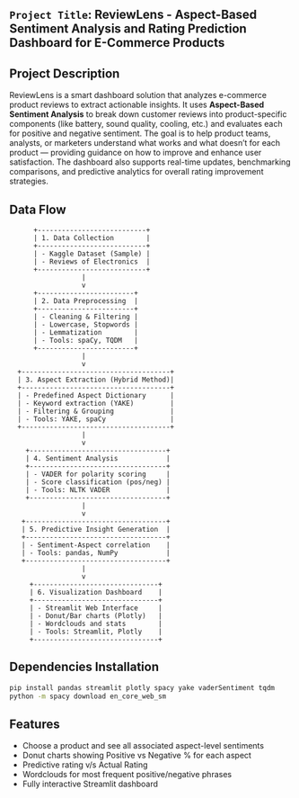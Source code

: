 ## `Project Title`: ReviewLens - Aspect-Based Sentiment Analysis and Rating Prediction Dashboard for E-Commerce Products

## Project Description
ReviewLens is a smart dashboard solution that analyzes e-commerce product reviews to extract actionable insights. It uses **Aspect-Based Sentiment Analysis** to break down customer reviews into product-specific components (like battery, sound quality, cooling, etc.) and evaluates each for positive and negative sentiment. The goal is to help product teams, analysts, or marketers understand what works and what doesn’t for each product — providing guidance on how to improve and enhance user satisfaction. The dashboard also supports real-time updates, benchmarking comparisons, and predictive analytics for overall rating improvement strategies.

## Data Flow
          +---------------------------+
          | 1. Data Collection        |
          +---------------------------+
          | - Kaggle Dataset (Sample) |
          | - Reviews of Electronics  |
          +---------------------------+
                      |
                      v
          +------------------------+
          | 2. Data Preprocessing  |
          +------------------------+
          | - Cleaning & Filtering |
          | - Lowercase, Stopwords |
          | - Lemmatization        |
          | - Tools: spaCy, TQDM   |
          +------------------------+
                      |
                      v
      +-------------------------------------+
      | 3. Aspect Extraction (Hybrid Method)|
      +-------------------------------------+
      | - Predefined Aspect Dictionary      |
      | - Keyword extraction (YAKE)         |
      | - Filtering & Grouping              |
      | - Tools: YAKE, spaCy                |
      +-------------------------------------+
                      |
                      v
        +----------------------------------+
        | 4. Sentiment Analysis            |
        +----------------------------------+
        | - VADER for polarity scoring     |
        | - Score classification (pos/neg) |
        | - Tools: NLTK VADER              |
        +----------------------------------+
                      |
                      v
       +-----------------------------------+
       | 5. Predictive Insight Generation  |
       +-----------------------------------+
       | - Sentiment-Aspect correlation    |
       | - Tools: pandas, NumPy            |
       +-----------------------------------+
                      |
                      v
         +-------------------------------+
         | 6. Visualization Dashboard    |
         +-------------------------------+
         | - Streamlit Web Interface     |
         | - Donut/Bar charts (Plotly)   |
         | - Wordclouds and stats        |
         | - Tools: Streamlit, Plotly    |
         +-------------------------------+

## Dependencies Installation
```bash
pip install pandas streamlit plotly spacy yake vaderSentiment tqdm
python -m spacy download en_core_web_sm
```

## Features
- Choose a product and see all associated aspect-level sentiments
- Donut charts showing Positive vs Negative % for each aspect
- Predictive rating v/s Actual Rating
- Wordclouds for most frequent positive/negative phrases
- Fully interactive Streamlit dashboard
